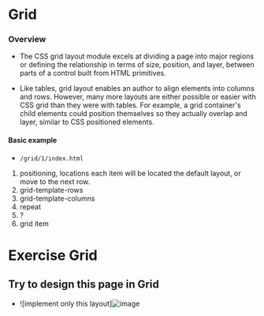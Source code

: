 # Grid

### Overview

- The CSS grid layout module excels at dividing a page into major regions or defining the relationship in terms of size, position, and layer, between parts of a control built from HTML primitives.

- Like tables, grid layout enables an author to align elements into columns and rows. However, many more layouts are either possible or easier with CSS grid than they were with tables. For example, a grid container's child elements could position themselves so they actually overlap and layer, similar to CSS positioned elements.

#### Basic example

- `/grid/1/index.html`

1. positioning, locations each item will be located the default layout, or move to the next row.
2. grid-template-rows
3. grid-template-columns
4. repeat
5. ?
6. grid item

# Exercise Grid

## Try to design this page in Grid

- ![implement only this layout]![image](https://github.com/user-attachments/assets/c3f24673-9ba6-4c77-8668-2580443ce289)

